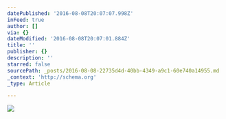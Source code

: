 ```yaml
---
datePublished: '2016-08-08T20:07:07.998Z'
inFeed: true
author: []
via: {}
dateModified: '2016-08-08T20:07:01.884Z'
title: ''
publisher: {}
description: ''
starred: false
sourcePath: _posts/2016-08-08-22735d4d-40bb-4349-a9c1-60e740a14955.md
_context: 'http://schema.org'
_type: Article

---
```

![](https://the-grid-user-content.s3-us-west-2.amazonaws.com/800284b7-f6d8-41f9-905f-3802824c0595.jpg)